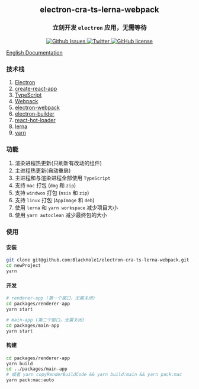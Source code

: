 <h2 align="center">
  electron-cra-ts-lerna-webpack
</h2>

<h3 align="center">
  立刻开发 <code>electron</code> 应用，无需等待
</h3>

<p align="center">
  <a href="https://github.com/BlackHole1/electron-cra-ts-lerna-webpack/issues">
    <img src="https://img.shields.io/github/issues/BlackHole1/electron-cra-ts-lerna-webpack?style=flat-square" alt="Github Issues"/>
  </a>
    <a href="https://twitter.com/Free_BlackHole">
    <img src="https://img.shields.io/twitter/follow/Free_BlackHole?style=flat-square" alt="Twitter"/>
  </a>
  <a href="https://github.com/BlackHole1/electron-cra-ts-lerna-webpack/blob/master/LICENSE">
    <img src="https://img.shields.io/github/license/BlackHole1/electron-cra-ts-lerna-webpack?style=flat-square" alt="GitHub license"/>
    </a>
  <br />
</p>


[English Documentation](https://github.com/BlackHole1/electron-cra-ts-lerna-webpack/blob/master/README.md)

### 技术栈

1. [Electron](https://github.com/electron/electron)
2. [create-react-app](https://github.com/facebook/create-react-app)
3. [TypeScript](https://github.com/Microsoft/TypeScript)
4. [Webpack](https://github.com/webpack/webpack)
5. [electron-webpack](https://github.com/electron-userland/electron-webpack)
6. [electron-builder](https://github.com/electron-userland/electron-builder)
7. [react-hot-loader](https://github.com/gaearon/react-hot-loader)
8. [lerna](https://github.com/lerna/lerna)
9. [yarn](https://github.com/yarnpkg/yarn)

### 功能

1. 渲染进程热更新(只刷新有改动的组件)
2. 主进程热更新(自动重启)
3. 主进程和与渲染进程全部使用 `TypeScript`
4. 支持 `mac` 打包 (`dmg` 和 `zip`)
5. 支持 `windwos` 打包 (`nsis` 和 `zip`)
6. 支持 `linux` 打包 (`AppImage` 和 `deb`)
7. 使用 `lerna` 和 `yarn workspace` 减少项目大小
8. 使用 `yarn autoclean` 减少最终包的大小

### 使用

#### 安装 

```bash
git clone git@github.com:BlackHole1/electron-cra-ts-lerna-webpack.git --depth=1 newProject
cd newProject
yarn
```

#### 开发
```bash
# renderer-app (第一个窗口，无需关闭)
cd packages/renderer-app
yarn start

# main-app (第二个窗口，无需关闭)
cd packages/main-app
yarn start
```

#### 构建

```bash
cd packages/renderer-app
yarn build
cd ../packages/main-app
# 或者 yarn copyRenderBuildCode && yarn build:main && yarn pack:mac
yarn pack:mac:auto
```